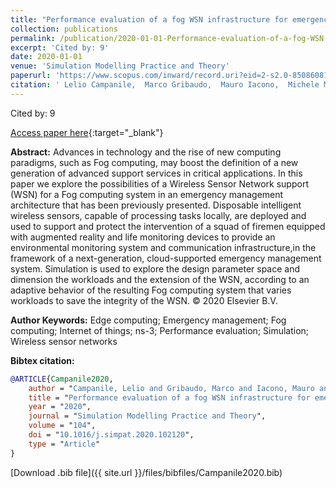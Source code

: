 ```yaml
---
title: "Performance evaluation of a fog WSN infrastructure for emergency management"
collection: publications
permalink: /publication/2020-01-01-Performance-evaluation-of-a-fog-WSN-infrastructure-for-emergency-management
excerpt: 'Cited by: 9'
date: 2020-01-01
venue: 'Simulation Modelling Practice and Theory'
paperurl: 'https://www.scopus.com/inward/record.uri?eid=2-s2.0-85086081117&doi=10.1016%2fj.simpat.2020.102120&partnerID=40&md5=5b6295e3277498cb527187d1b2a73f87'
citation: ' Lelio Campanile,  Marco Gribaudo,  Mauro Iacono,  Michele Mastroianni, &quot;Performance evaluation of a fog WSN infrastructure for emergency management.&quot; Simulation Modelling Practice and Theory, 2020.'
---
```

Cited by: 9

[Access paper here](https://www.scopus.com/inward/record.uri?eid=2-s2.0-85086081117&doi=10.1016%2fj.simpat.2020.102120&partnerID=40&md5=5b6295e3277498cb527187d1b2a73f87){:target="_blank"}

 __Abstract:__ Advances in technology and the rise of new computing paradigms, such as Fog computing, may boost the definition of a new generation of advanced support services in critical applications. In this paper we explore the possibilities of a Wireless Sensor Network support (WSN) for a Fog computing system in an emergency management architecture that has been previously presented. Disposable intelligent wireless sensors, capable of processing tasks locally, are deployed and used to support and protect the intervention of a squad of firemen equipped with augmented reality and life monitoring devices to provide an environmental monitoring system and communication infrastructure,in the framework of a next-generation, cloud-supported emergency management system. Simulation is used to explore the design parameter space and dimension the workloads and the extension of the WSN, according to an adaptive behavior of the resulting Fog computing system that varies workloads to save the integrity of the WSN. © 2020 Elsevier B.V.

 __Author Keywords:__ Edge computing; Emergency management; Fog computing; Internet of things; ns-3; Performance evaluation; Simulation; Wireless sensor networks

 __Bibtex citation:__ 
```bibtex 
@ARTICLE{Campanile2020,
    author = "Campanile, Lelio and Gribaudo, Marco and Iacono, Mauro and Mastroianni, Michele",
    title = "Performance evaluation of a fog WSN infrastructure for emergency management",
    year = "2020",
    journal = "Simulation Modelling Practice and Theory",
    volume = "104",
    doi = "10.1016/j.simpat.2020.102120",
    type = "Article"
}

``` 
[Download .bib file]({{ site.url }}/files/bibfiles/Campanile2020.bib) 

